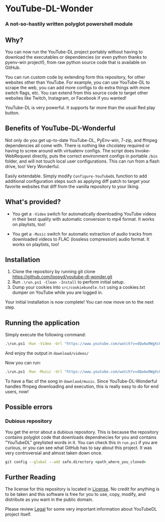 # YouTube-DL-Wonder
### A not-so-hastily written polyglot powershell module

## Why?

You can now run the YouTube-DL project portably without having to download the executables or dependencies (or even python thanks to pyenv-win project!), from raw python source code that is available on GitHub.

You can run custom code by extending form this repository, for other websites other than YouTube.  For example, you can use YouTube-DL to scrape the web, you can add more configs to do extra things with more switch flags, etc.  You can extend from this source code to target other websites like Twitch, Instagram, or Facebook if you wanted!

YouTube-DL is very powerful.  It supports far more than the usual Red play button.

## Benefits of YouTube-DL-Wonderful

Not only do you get up-to-date YouTube-DL, PyEnv-win, 7-zip, and ffmpeg dependencies all come with.  There is nothing like chcolatey required or having to screw around with virtualenv configs.  The script does Invoke-WebRequest directly, puts the correct environment configs in portable ``/bin`` folder, and will not touch local user configurations.  This can run from a flash drive, too!  Very Wonderful.

Easily extendable.  Simply modify ``Configure-YouTubeDL`` function to add additional configuration steps such as applying diff patch to target your favorite websites that diff from the vanilla repository to your liking.

## What's provided?

- You get a ``-Video`` switch for automatically downloading YouTube videos in their best quality with automatic conversion to mp4 format.  It works on playlists, too! 

- You get a ``-Music`` switch for automatic extraction of audio tracks from downloaded videos to FLAC (lossless compression) audio format.  It works on playlists, too! 

## Installation

1.  Clone the repository by running git clone https://github.com/loopyd/youtube-dl-wonder.git
2.  Run ``.\run.ps1 -Clean -Install`` to perform initial setup.  
3.  Dump your cookies into ``src/cookiebundle.txt`` using a cookies.txt dumper on YouTube while you are logged in.

Your initial installation is now complete!  You can now move on to the next step.

## Running the application

Simply execute the following command:

```cmd
.\run.ps1 -Run -Video -Url "https://www.youtube.com/watch?v=dQw4w9WgXcQ"
```

And enjoy the output in ``download/videos/``

Now you can run:

```cmd
.\run.ps1 -Run -Music -Url "https://www.youtube.com/watch?v=dQw4w9WgXcQ"
```

To have a flac of the song in ``downlaod/music``.  Since YouTube-DL-Wonderful handles ffmpeg downloading and execution, this is really easy to do for end users, now!

## Possible errors

### Dubious repository

You get the error about a dubious repository.  This is because the repository contains polyglot code that downloads dependnecies for you and contains "YouTubeDL" greylisted words in it.  You can check this in ``run.ps1`` if you are curious, or you can see what GitHub has to say about this project.  It was very controversial and almost taken down once.

```cmd
git config --global --add safe.directory <path_where_you_cloned>
```

## Further Reading

The license for this repository is located in [License](./LICENSE).  No credit for anything is to be taken and this software is free for you to use, copy, modify, and distribute as you want in the public domain.

Please review [Legal](./LEGAL.md) for some very important information about YouTubeDL project itself.